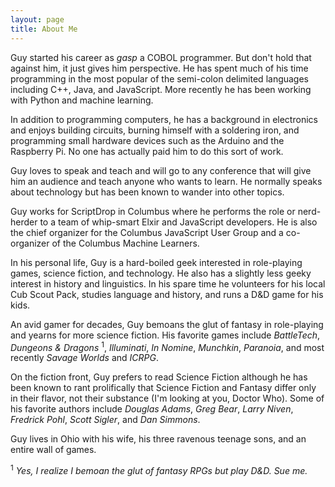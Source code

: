 ```yaml
---
layout: page
title: About Me
---
```


Guy started his career as *gasp* a COBOL programmer. But don't hold that
against him, it just gives him perspective. He has spent much of his time
programming in the most popular of the semi-colon delimited languages including
C++, Java, and JavaScript. More recently he has been working with Python and
machine learning.

In addition to programming computers, he has a background in electronics and
enjoys building circuits, burning himself with a soldering iron, and programming
small hardware devices such as the Arduino and the Raspberry Pi. No one has
actually paid him to do this sort of work.

Guy loves to speak and teach and will go to any conference that will give him
an audience and teach anyone who wants to learn. He normally speaks about
technology but has been known to wander into other topics.

Guy works for ScriptDrop in Columbus where he performs the role or nerd-herder
to a team of whip-smart Elxir and JavaScript developers. He is also the chief
organizer for the Columbus JavaScript User Group and a co-organizer of the Columbus
Machine Learners.

In his personal life, Guy is a hard-boiled geek interested in role-playing
games, science fiction, and technology. He also has a slightly less geeky
interest in history and linguistics. In his spare time he volunteers for his
local Cub Scout Pack, studies language and history, and runs a D&D game for his
kids.

An avid gamer for decades, Guy bemoans the glut of fantasy in role-playing and
yearns for more science fiction. His favorite games include *BattleTech*, *Dungeons &
Dragons* <sup>1</sup>, *Illuminati*, *In Nomine*, *Munchkin*, *Paranoia*, and most
recently *Savage Worlds* and *ICRPG*.

On the fiction front, Guy prefers to read Science Fiction although he has been
known to rant prolifically that Science Fiction and Fantasy differ only in
their flavor, not their substance (I'm looking at you, Doctor Who). Some of his
favorite authors include *Douglas Adams*, *Greg Bear*, *Larry Niven*, *Fredrick Pohl*,
*Scott Sigler*, and *Dan Simmons*.

Guy lives in Ohio with his wife, his three ravenous teenage sons, and an entire wall
of games.

<sup>1</sup> *Yes, I realize I bemoan the glut of fantasy RPGs but play D&D. Sue me.*
